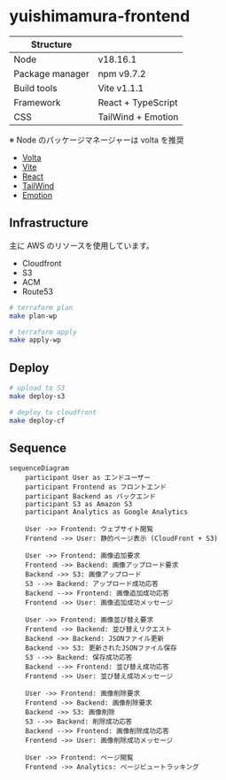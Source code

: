 # yuishimamura-frontend

| Structure       |                    |
| --------------- | ------------------ |
| Node            | v18.16.1           |
| Package manager | npm v9.7.2         |
| Build tools     | Vite v1.1.1        |
| Framework       | React + TypeScript |
| CSS             | TailWind + Emotion |

※ Node のパッケージマネージャーは volta を推奨

- [Volta](https://volta.sh/)
- [Vite](https://ja.vitejs.dev/)
- [React](https://ja.react.dev/)
- [TailWind](https://tailwindcss.com/)
- [Emotion](https://emotion.sh/)

## Infrastructure

主に AWS のリソースを使用しています。

- Cloudfront
- S3
- ACM
- Route53

```sh
# terraform plan
make plan-wp

# terraform apply
make apply-wp
```

## Deploy

```sh
# upload to S3
make deploy-s3

# deploy to cloudfront
make deploy-cf
```
## Sequence

```mermaid
sequenceDiagram
    participant User as エンドユーザー
    participant Frontend as フロントエンド
    participant Backend as バックエンド
    participant S3 as Amazon S3
    participant Analytics as Google Analytics

    User ->> Frontend: ウェブサイト閲覧
    Frontend ->> User: 静的ページ表示 (CloudFront + S3)

    User ->> Frontend: 画像追加要求
    Frontend ->> Backend: 画像アップロード要求
    Backend ->> S3: 画像アップロード
    S3 -->> Backend: アップロード成功応答
    Backend -->> Frontend: 画像追加成功応答
    Frontend ->> User: 画像追加成功メッセージ

    User ->> Frontend: 画像並び替え要求
    Frontend ->> Backend: 並び替えリクエスト
    Backend ->> Backend: JSONファイル更新
    Backend ->> S3: 更新されたJSONファイル保存
    S3 -->> Backend: 保存成功応答
    Backend -->> Frontend: 並び替え成功応答
    Frontend ->> User: 並び替え成功メッセージ

    User ->> Frontend: 画像削除要求
    Frontend ->> Backend: 画像削除要求
    Backend ->> S3: 画像削除
    S3 -->> Backend: 削除成功応答
    Backend -->> Frontend: 画像削除成功応答
    Frontend ->> User: 画像削除成功メッセージ

    User ->> Frontend: ページ閲覧
    Frontend ->> Analytics: ページビュートラッキング
```
